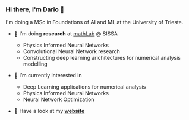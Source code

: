### Hi there, I'm Dario 👋

I'm doing a MSc in Foundations of AI and ML at the University of Trieste.  

- 🔭 I’m doing **research** at [mathLab](https://mathlab.sissa.it/) @ SISSA
  - Physics Informed Neural Networks
  - Convolutional Neural Network research 
  - Constructing deep learning arichitectures for numerical analysis modelling 

- 🌱 I’m currently interested in 
  - Deep Learning applications for numerical analysis
  - Physics Informed Neural Networks
  - Neural Network Optimization 
  
- 👀 Have a look at my [**website**](https://dariocoscia.wixsite.com/datascience)

<!--
**dario-coscia/dario-coscia** is a ✨ _special_ ✨ repository because its `README.md` (this file) appears on your GitHub profile.

Here are some ideas to get you started:

- 🔭 I’m currently working on ...
- 🌱 I’m currently learning ...
- 👯 I’m looking to collaborate on ...
- 🤔 I’m looking for help with ...
- 💬 Ask me about ...
- 📫 How to reach me: ...
- 😄 Pronouns: ...
- ⚡ Fun fact: ...
-->
